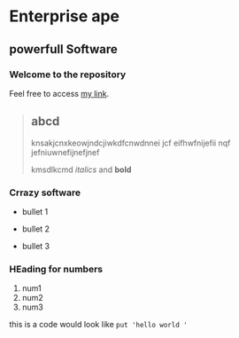 Enterprise ape
==============

powerfull Software
------------------

### Welcome to the repository

Feel free to access [my link](http://google.com).

> ## abcd
>
> knsakjcnxkeowjndcjiwkdfcnwdnnei	jcf  eifhwfnijefii	nqf jefniuwnefijnefjnef
>
> kmsdlkcmd *italics* and **bold**

### Crrazy software
* bullet 1
+ bullet 2
- bullet 3

### HEading for numbers
1. num1
2. num2
3. num3

this is a code would look like
`put 'hello world '`

